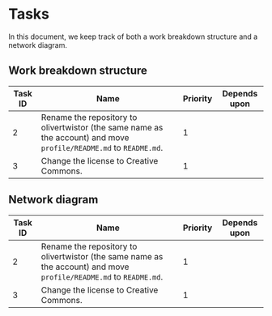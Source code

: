 # Tasks

In this document, we keep track of both a work breakdown structure and a network diagram.

## Work breakdown structure

| Task ID | Name                                                         | Priority | Depends upon |
| ------- | ------------------------------------------------------------ | -------- | ------------ |
| 2       | Rename the repository to olivertwistor (the same name as the account) and move `profile/README.md` to `README.md`. | 1        |              |
| 3       | Change the license to Creative Commons.                      | 1        |              |

## Network diagram

| Task ID | Name                                                         | Priority | Depends upon |
| ------- | ------------------------------------------------------------ | -------- | ------------ |
| 2       | Rename the repository to olivertwistor (the same name as the account) and move `profile/README.md` to `README.md`. | 1        |              |
| 3       | Change the license to Creative Commons.                      | 1        |              |
